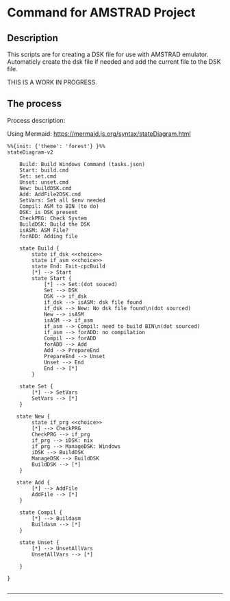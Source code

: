 # Command for AMSTRAD Project

## Description

This scripts are for creating a DSK file for use with AMSTRAD emulator.
Automaticly create the dsk file if needed and add the current file to the DSK file.

THIS IS A WORK IN PROGRESS.


## The process

Process description:

Using Mermaid: https://mermaid.js.org/syntax/stateDiagram.html


```mermaid
%%{init: {'theme': 'forest'} }%%
stateDiagram-v2

    Build: Build Windows Command (tasks.json)
    Start: build.cmd
    Set: set.cmd
    Unset: unset.cmd
    New: buildDSK.cmd
    Add: AddFile2DSK.cmd
    SetVars: Set all $env needed
    Compil: ASM to BIN (to do)
    DSK: is DSK present
    CheckPRG: Check System
    BuildDSK: Build the DSK
    isASM: ASM File?
    forADD: Adding file

    state Build {
        state if_dsk <<choice>>
        state if_asm <<choice>>
        state End: Exit-cpcBuild
        [*] --> Start
        state Start {
            [*] --> Set:(dot souced)
            Set --> DSK
            DSK --> if_dsk
            if_dsk --> isASM: dsk file found
            if_dsk --> New: No dsk file found\n(dot sourced)
            New --> isASM
            isASM --> if_asm
            if_asm --> Compil: need to build BIN\n(dot sourced)
            if_asm --> forADD: no compilation
            Compil --> forADD
            forADD --> Add
            Add --> PrepareEnd
            PrepareEnd --> Unset
            Unset --> End
            End --> [*]
        }
        
    state Set {
        [*] --> SetVars
        SetVars --> [*]
    }

   state New {
        state if_prg <<choice>>
        [*] --> CheckPRG
        CheckPRG --> if_prg
        if_prg --> iDSK: nix
        if_prg --> ManageDSK: Windows
        iDSK --> BuildDSK
        ManageDSK --> BuildDSK
        BuildDSK --> [*]
    }

   state Add {
        [*] --> AddFile
        AddFile --> [*]
    }

    state Compil {
        [*] --> Buildasm
        Buildasm --> [*]
    }

    state Unset {
        [*] --> UnsetAllVars
        UnsetAllVars --> [*]

    }

}


```



___